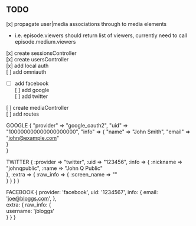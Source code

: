 ## TODO
[x] propagate user|media associations through to media elements
  - i.e. episode.viewers should return list of viewers, currently need to call episode.medium.viewers  

[x] create sessionsController  
[x] create usersController  
[x] add local auth  
[ ] add omniauth  
  - [ ] add facebook  
    [ ] add google  
    [ ] add twitter  

[ ] create mediaController  
[ ] add routes  

GOOGLE
{
  "provider" => "google_oauth2",
  "uid" => "100000000000000000000",
  "info" => {
    "name" => "John Smith",
    "email" => "john@example.com"    
  }  
}

TWITTER
{
  :provider => "twitter",
  :uid => "123456",
  :info => {
    :nickname => "johnqpublic",
    :name => "John Q Public"    
  },
  :extra => {
    :raw_info => {
      :screen_name => ""   
      }
    }
  }
}

FACEBOOK
{
  provider: 'facebook',
  uid: '1234567',
  info: {
    email: 'joe@bloggs.com',
  },  
  extra: {
    raw_info: {    
      username: 'jbloggs'      
    }
  }
}